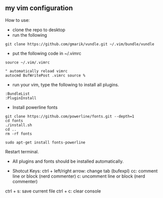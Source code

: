 ## my vim configuration

How to use:
* clone the repo to desktop
* run the following
```
git clone https://github.com/gmarik/vundle.git ~/.vim/bundle/vundle
```
* put the following code in ~/.vimrc
```
source ~/.vim/.vimrc

" automatically reload vimrc
autocmd BufWritePost .vimrc source %
```
* run your vim, type the following to install all plugins.
```
:BundleList
:PluginInstall
```

* Install powerline fonts
```
git clone https://github.com/powerline/fonts.git --depth=1
cd fonts
./install.sh
cd ..
rm -rf fonts
```
```
sudo apt-get install fonts-powerline
```
Restart terminal.

* All plugins and fonts should be installed automatically.

* Shotcut Keys:
ctrl + left/right arrow: change tab (bufexpl)
<leader>cc: comment line or block (nerd commenter)
<leader>c<space>: uncomment line or block (nerd commenter)




ctrl + s: save current file
ctrl + c: clear console
